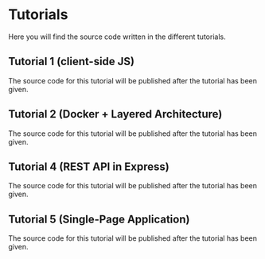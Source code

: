 # Tutorials
Here you will find the source code written in the different tutorials.

## Tutorial 1 (client-side JS)
The source code for this tutorial will be published after the tutorial has been given.

## Tutorial 2 (Docker + Layered Architecture)
The source code for this tutorial will be published after the tutorial has been given.

## Tutorial 4 (REST API in Express)
The source code for this tutorial will be published after the tutorial has been given.

## Tutorial 5 (Single-Page Application)
The source code for this tutorial will be published after the tutorial has been given.